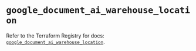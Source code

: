 # `google_document_ai_warehouse_location`

Refer to the Terraform Registry for docs: [`google_document_ai_warehouse_location`](https://registry.terraform.io/providers/hashicorp/google/6.28.0/docs/resources/document_ai_warehouse_location).
